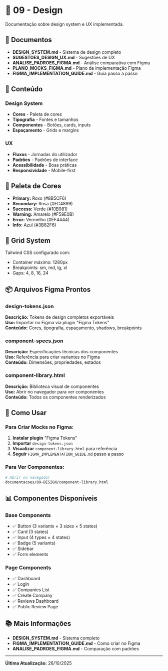 # 🎨 09 - Design

Documentação sobre design system e UX implementada.

## 📁 Documentos

- **DESIGN_SYSTEM.md** - Sistema de design completo
- **SUGESTOES_DESIGN_UX.md** - Sugestões de UX
- **ANALISE_PADROES_FIGMA.md** - Análise comparativa com Figma
- **PLANO_MOCKS_FIGMA.md** - Plano de implementação Figma
- **FIGMA_IMPLEMENTATION_GUIDE.md** - Guia passo a passo

## 🎯 Conteúdo

### Design System
- **Cores** - Paleta de cores
- **Tipografia** - Fontes e tamanhos
- **Componentes** - Botões, cards, inputs
- **Espaçamento** - Grids e margins

### UX
- **Fluxos** - Jornadas do utilizador
- **Padrões** - Padrões de interface
- **Acessibilidade** - Boas práticas
- **Responsividade** - Mobile-first

## 🎨 Paleta de Cores

- **Primary:** Roxo (#8B5CF6)
- **Secondary:** Rosa (#EC4899)
- **Success:** Verde (#10B981)
- **Warning:** Amarelo (#F59E0B)
- **Error:** Vermelho (#EF4444)
- **Info:** Azul (#3B82F6)

## 📐 Grid System

Tailwind CSS configurado com:
- Container máximo: 1280px
- Breakpoints: sm, md, lg, xl
- Gaps: 4, 8, 16, 24

## 📦 Arquivos Figma Prontos

### design-tokens.json
**Descrição:** Tokens de design completos exportáveis  
**Uso:** Importar no Figma via plugin "Figma Tokens"  
**Conteúdo:** Cores, tipografia, espaçamento, shadows, breakpoints

### component-specs.json
**Descrição:** Especificações técnicas dos componentes  
**Uso:** Referência para criar variantes no Figma  
**Conteúdo:** Dimensões, propriedades, estados

### component-library.html
**Descrição:** Biblioteca visual de componentes  
**Uso:** Abrir no navegador para ver componentes  
**Conteúdo:** Todos os componentes renderizados

## 🔧 Como Usar

### Para Criar Mocks no Figma:

1. **Instalar plugin** "Figma Tokens"
2. **Importar** `design-tokens.json`
3. **Visualizar** `component-library.html` para referência
4. **Seguir** `FIGMA_IMPLEMENTATION_GUIDE.md` passo a passo

### Para Ver Componentes:
```bash
# Abrir no navegador
documentacoes/09-DESIGN/component-library.html
```

## 📊 Componentes Disponíveis

### Base Components
- ✅ Button (3 variants × 3 sizes × 5 states)
- ✅ Card (3 states)
- ✅ Input (4 types × 4 states)
- ✅ Badge (5 variants)
- ✅ Sidebar
- ✅ Form elements

### Page Components
- ✅ Dashboard
- ✅ Login
- ✅ Companies List
- ✅ Create Company
- ✅ Reviews Dashboard
- ✅ Public Review Page

## 📚 Mais Informações

- **DESIGN_SYSTEM.md** - Sistema completo
- **FIGMA_IMPLEMENTATION_GUIDE.md** - Como criar no Figma
- **ANALISE_PADROES_FIGMA.md** - Comparação com padrões

---

**Última Atualização:** 26/10/2025